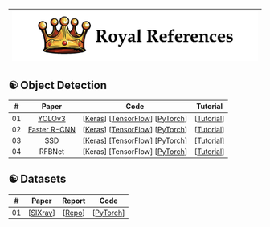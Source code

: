|![image](https://github.com/Royal-526/Royal-References/blob/master/logo.png)|
|---|


## ☯️ Object Detection

|#|Paper|Code|Tutorial|
|:---:|:---:|:---:|:---:|
|01|[YOLOv3](https://github.com/ldkong1205/MSc-Dissertation/blob/master/PAPERS/%E3%80%8CYOLOv3%E3%80%8D.pdf)|[[Keras](https://github.com/qqwweee/keras-yolo3)] [[TensorFlow](https://github.com/YunYang1994/tensorflow-yolov3)] [[PyTorch](https://github.com/eriklindernoren/PyTorch-YOLOv3)]|[[Tutorial](https://medium.com/@viirya/yolo-a-very-simple-tutorial-8d573a303480)]|
|02|[Faster R-CNN](https://github.com/ldkong1205/MSc-Dissertation/blob/master/PAPERS/%E3%80%8CFaster%20R-CNN%E3%80%8D.pdf)|[[Keras](https://github.com/you359/Keras-FasterRCNN)] [[TensorFlow](https://github.com/endernewton/tf-faster-rcnn)] [[PyTorch](https://github.com/jwyang/faster-rcnn.pytorch)]|[[Tutorial](https://medium.com/@smallfishbigsea/faster-r-cnn-explained-864d4fb7e3f8)]|
|03|SSD|[[Keras](https://github.com/kuhung/SSD_keras)] [[TensorFlow](https://github.com/balancap/SSD-Tensorflow)] [[PyTorch](https://github.com/amdegroot/ssd.pytorch)]|[[Tutorial](https://medium.com/@smallfishbigsea/understand-ssd-and-implement-your-own-caa3232cd6ad)]|
|04|RFBNet|[Keras] [TensorFlow] [[PyTorch](https://github.com/ruinmessi/RFBNet)]|[[Tutorial](https://blog.csdn.net/u014380165/article/details/81556769)]|

## ☯️ Datasets

|#|Paper|Report|Code|
|:---:|:---:|:---:|:---:|
|01|[[SIXray](https://github.com/ldkong1205/MSc-Dissertation/blob/master/PAPERS/%E3%80%8CSIXray%E3%80%8D.pdf)]|[[Repo](https://github.com/MeioJane/SIXray)]|[[PyTorch](https://github.com/MeioJane/CHR)]|
